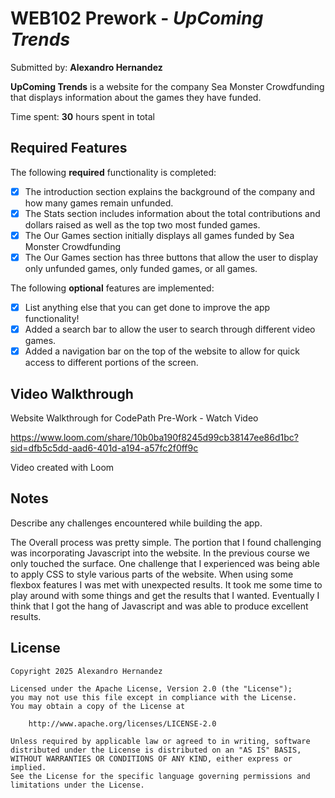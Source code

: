 # WEB102 Prework - *UpComing Trends*

Submitted by: **Alexandro Hernandez**

**UpComing Trends** is a website for the company Sea Monster Crowdfunding that displays information about the games they have funded.

Time spent: **30** hours spent in total

## Required Features

The following **required** functionality is completed:

* [X] The introduction section explains the background of the company and how many games remain unfunded.
* [X] The Stats section includes information about the total contributions and dollars raised as well as the top two most funded games.
* [X] The Our Games section initially displays all games funded by Sea Monster Crowdfunding
* [X] The Our Games section has three buttons that allow the user to display only unfunded games, only funded games, or all games.

The following **optional** features are implemented:

* [X] List anything else that you can get done to improve the app functionality!
* [X] Added a search bar to allow the user to search through different video games.
* [X] Added a navigation bar on the top of the website to allow for quick access to different portions of the screen.

## Video Walkthrough

Website Walkthrough for CodePath Pre-Work - Watch Video

<blockquote class="imgur-embed-pub" lang="en" data-id="a/6WkeYTn" data-context="false" ><a href="//imgur.com/a/6WkeYTn"></a></blockquote><script async src="//s.imgur.com/min/embed.js" charset="utf-8"></script>

https://www.loom.com/share/10b0ba190f8245d99cb38147ee86d1bc?sid=dfb5c5dd-aad6-401d-a194-a57fc2f0ff9c

<!-- Replace this with whatever GIF tool you used! -->
Video created with Loom
<!-- Recommended tools:
[Kap](https://getkap.co/) for macOS
[ScreenToGif](https://www.screentogif.com/) for Windows
[peek](https://github.com/phw/peek) for Linux. -->

## Notes

Describe any challenges encountered while building the app.

The Overall process was pretty simple. The portion that I found challenging was incorporating Javascript into the website. In the previous course we only touched the surface. One challenge that I experienced was being able to apply CSS to style various parts of the website. When using some flexbox features I was met with unexpected results. It took me some time to play around with some things and get the results that I wanted. Eventually I think that I got the hang of Javascript and was able to produce excellent results. 

## License

    Copyright 2025 Alexandro Hernandez

    Licensed under the Apache License, Version 2.0 (the "License");
    you may not use this file except in compliance with the License.
    You may obtain a copy of the License at

        http://www.apache.org/licenses/LICENSE-2.0

    Unless required by applicable law or agreed to in writing, software
    distributed under the License is distributed on an "AS IS" BASIS,
    WITHOUT WARRANTIES OR CONDITIONS OF ANY KIND, either express or implied.
    See the License for the specific language governing permissions and
    limitations under the License.

